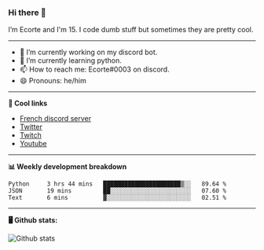 ### Hi there 👋
I’m Ecorte and I'm 15.
I code dumb stuff but sometimes they are pretty cool.

-------

- 🔭 I’m currently working on my discord bot.
- 🌱 I’m currently learning python.
- 📫 How to reach me: Ecorte#0003 on discord.
- 😄 Pronouns: he/him

-------

**🔗 Cool links**

- [French discord server](https://discord.gg/8bpy2PC)
- [Twitter](https://twitter.com/Ecorteyt)
- [Twitch](https://www.twitch.tv/ecorte)
- [Youtube](https://www.youtube.com/channel/UCOLeHMtMSE4w6jpFGh1AAdA)

-------

**📊 Weekly development breakdown**

<!--START_SECTION:waka-->
```text
Python     3 hrs 44 mins   ██████████████████████▒░░   89.64 % 
JSON       19 mins         ██░░░░░░░░░░░░░░░░░░░░░░░   07.60 % 
Text       6 mins          ▓░░░░░░░░░░░░░░░░░░░░░░░░   02.51 % 
```
<!--END_SECTION:waka-->

-------

**🖥️ Github stats:**

![Github stats](https://github-readme-stats.vercel.app/api?username=Ecorte&theme=dark&count_private=true)
